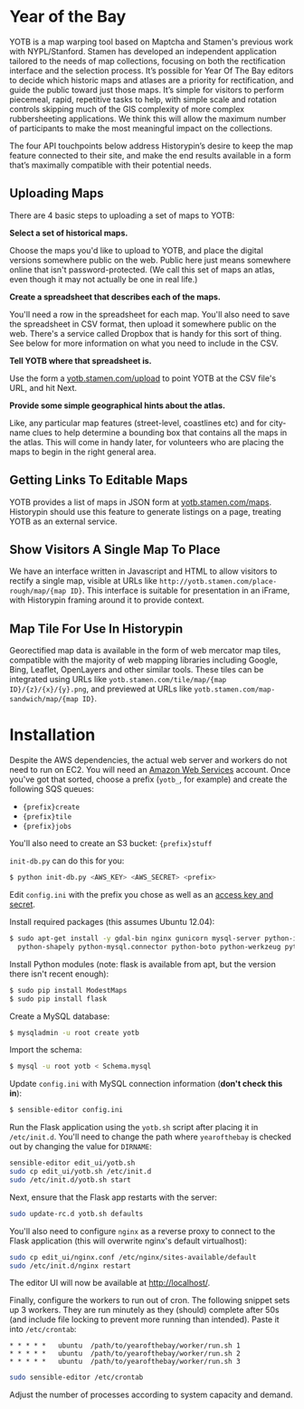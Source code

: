 Year of the Bay
===============

YOTB is a map warping tool based on Maptcha and Stamen's previous work with
NYPL/Stanford. Stamen has developed an independent application tailored to the
needs of map collections, focusing on both the rectification interface and the
selection process. It’s possible for Year Of The Bay editors to decide which
historic maps and atlases are a priority for rectification, and guide the
public toward just those maps. It’s simple for visitors to perform piecemeal,
rapid, repetitive tasks to help, with simple scale and rotation controls
skipping much of the GIS complexity of more complex rubbersheeting
applications. We think this will allow the maximum number of participants to
make the most meaningful impact on the collections.

The four API touchpoints below address Historypin’s desire to keep the map
feature connected to their site, and make the end results available in a form
that’s maximally compatible with their potential needs.

Uploading Maps
--------------

There are 4 basic steps to uploading a set of maps to YOTB:

**Select a set of historical maps.**

Choose the maps you'd like to upload to YOTB, and place the digital versions
somewhere public on the web. Public here just means somewhere online that isn't
password-protected. (We call this set of maps an atlas, even though it may not
actually be one in real life.)
 
**Create a spreadsheet that describes each of the maps.**

You'll need a row in the spreadsheet for each map. You'll also need to save the
spreadsheet in CSV format, then upload it somewhere public on the web. There's
a service called Dropbox that is handy for this sort of thing. See below for
more information on what you need to include in the CSV.
 
**Tell YOTB where that spreadsheet is.**

Use the form a [yotb.stamen.com/upload](http://yotb.stamen.com/upload) to point
YOTB at the CSV file's URL, and hit Next.
 
**Provide some simple geographical hints about the atlas.**

Like, any particular map features (street-level, coastlines etc) and for
city-name clues to help determine a bounding box that contains all the maps in
the atlas. This will come in handy later, for volunteers who are placing the
maps to begin in the right general area.

Getting Links To Editable Maps
------------------------------

YOTB provides a list of maps in JSON form at
[yotb.stamen.com/maps](http://yotb.stamen.com/maps). Historypin should use this
feature to generate listings on a page, treating YOTB as an external service.

Show Visitors A Single Map To Place
-----------------------------------

We have an interface written in Javascript and HTML to allow visitors to
rectify a single map, visible at URLs like
`http://yotb.stamen.com/place-rough/map/{map ID}`. This interface is suitable
for presentation in an iFrame, with Historypin framing around it to provide
context.

Map Tile For Use In Historypin
------------------------------

Georectified map data is available in the form of web mercator map tiles,
compatible with the majority of web mapping libraries including Google, Bing,
Leaflet, OpenLayers and other similar tools. These tiles can be integrated
using URLs like `yotb.stamen.com/tile/map/{map ID}/{z}/{x}/{y}.png`, and
previewed at URLs like `yotb.stamen.com/map-sandwich/map/{map ID}`.

Installation
============

Despite the AWS dependencies, the actual web server and workers do not need to
run on EC2.  You will need an [Amazon Web Services](http://aws.amazon.com)
account. Once you've got that sorted, choose a prefix (`yotb_`, for example)
and create the following SQS queues:

* `{prefix}create`
* `{prefix}tile`
* `{prefix}jobs`

You'll also need to create an S3 bucket: `{prefix}stuff`

`init-db.py` can do this for you:

```bash
$ python init-db.py <AWS_KEY> <AWS_SECRET> <prefix>
```

Edit `config.ini` with the prefix you chose as well as an [access key and
secret](https://portal.aws.amazon.com/gp/aws/securityCredentials).

Install required packages (this assumes Ubuntu 12.04):

```bash
$ sudo apt-get install -y gdal-bin nginx gunicorn mysql-server python-imaging \
  python-shapely python-mysql.connector python-boto python-werkzeug python-jinja2
```

Install Python modules (note: flask is available from apt, but the version
there isn't recent enough):

```bash
$ sudo pip install ModestMaps
$ sudo pip install flask
```

Create a MySQL database:

```bash
$ mysqladmin -u root create yotb
```

Import the schema:

```bash
$ mysql -u root yotb < Schema.mysql
```

Update `config.ini` with MySQL connection information (**don't check this in**):

```bash
$ sensible-editor config.ini
```

Run the Flask application using the `yotb.sh` script after placing it in
`/etc/init.d`. You'll need to change the path where `yearofthebay` is checked
out by changing the value for `DIRNAME`:

```bash
sensible-editor edit_ui/yotb.sh
sudo cp edit_ui/yotb.sh /etc/init.d
sudo /etc/init.d/yotb.sh start
```

Next, ensure that the Flask app restarts with the server:

```bash
sudo update-rc.d yotb.sh defaults
```

You'll also need to configure `nginx` as a reverse proxy to connect to the
Flask application (this will overwrite nginx's default virtualhost):

```bash
sudo cp edit_ui/nginx.conf /etc/nginx/sites-available/default
sudo /etc/init.d/nginx restart
```

The editor UI will now be available at [http://localhost/](http://localhost/).

Finally, configure the workers to run out of cron.  The following snippet sets
up 3 workers.  They are run minutely as they (should) complete after 50s (and
include file locking to prevent more running than intended).  Paste it into
`/etc/crontab`:

```
* * * * *	ubuntu	/path/to/yearofthebay/worker/run.sh 1
* * * * *	ubuntu	/path/to/yearofthebay/worker/run.sh 2
* * * * *	ubuntu	/path/to/yearofthebay/worker/run.sh 3
```

```bash
sudo sensible-editor /etc/crontab
```

Adjust the number of processes according to system capacity and demand.
